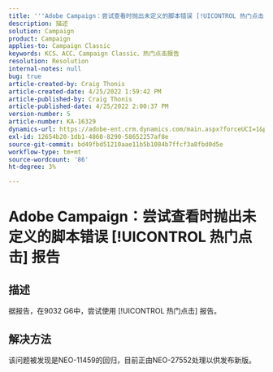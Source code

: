 ```yaml
---
title: '''Adobe Campaign：尝试查看时抛出未定义的脚本错误 [!UICONTROL 热门点击] 报告'
description: 描述
solution: Campaign
product: Campaign
applies-to: Campaign Classic
keywords: KCS、ACC、Campaign Classic、热门点击报告
resolution: Resolution
internal-notes: null
bug: true
article-created-by: Craig Thonis
article-created-date: 4/25/2022 1:59:42 PM
article-published-by: Craig Thonis
article-published-date: 4/25/2022 2:00:37 PM
version-number: 5
article-number: KA-16329
dynamics-url: https://adobe-ent.crm.dynamics.com/main.aspx?forceUCI=1&pagetype=entityrecord&etn=knowledgearticle&id=deb088ee-9fc4-ec11-a7b6-0022480a1ec2
exl-id: 12654b20-1db1-4860-8290-58652257af8e
source-git-commit: bd49fbd51210aae11b5b1084b7ffcf3a8fbd0d5e
workflow-type: tm+mt
source-wordcount: '86'
ht-degree: 3%

---
```


# Adobe Campaign：尝试查看时抛出未定义的脚本错误 [!UICONTROL 热门点击] 报告

## 描述


据报告，在9032 G6中，尝试使用 [!UICONTROL 热门点击] 报告。


## 解决方法


该问题被发现是NEO-11459的回归，目前正由NEO-27552处理以供发布新版。

